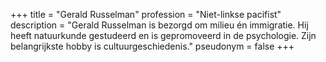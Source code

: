 +++
title       = "Gerald Russelman"
profession  = "Niet-linkse pacifist"
description = "Gerald Russelman is bezorgd om milieu én immigratie. Hij heeft natuurkunde gestudeerd en is gepromoveerd in de psychologie. Zijn belangrijkste hobby is cultuurgeschiedenis."
pseudonym   = false
+++
